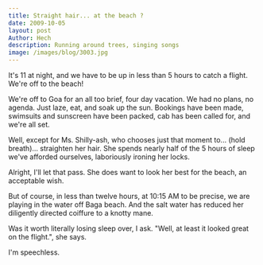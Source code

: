 ```yaml
---
title: Straight hair... at the beach ?
date: 2009-10-05
layout: post
Author: Hech
description: Running around trees, singing songs
image: /images/blog/3003.jpg
---
```


It's 11 at night, and we have to be up in less than 5 hours to catch a flight. We're off to the beach!

We're off to Goa for an all too brief, four day vacation. We had no plans, no agenda. Just laze, eat, and soak up the sun. Bookings have been made, swimsuits and sunscreen have been packed, cab has been called for, and we're all set.

Well, except for Ms. Shilly-ash, who chooses just that moment to... (hold breath)... straighten her hair. She spends nearly half of the 5 hours of sleep we've afforded ourselves, laboriously ironing her locks.

Alright, I'll let that pass. She does want to look her best for the beach, an acceptable wish.

But of course, in less than twelve hours, at 10:15 AM to be precise, we are playing in the water off Baga beach. And the salt water has reduced her diligently directed coiffure to a knotty mane.

Was it worth literally losing sleep over, I ask. "Well, at least it looked great on the flight.", she says.

I'm speechless.
